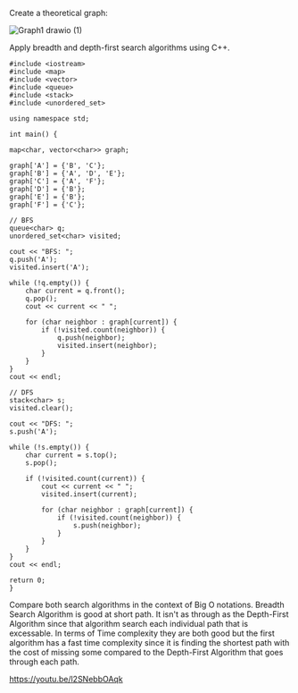 Create a theoretical graph:


![Graph1 drawio (1)](https://github.com/user-attachments/assets/3c5bc7e7-26e4-4f72-89fe-a8fb1f5f7b29)

Apply breadth and depth-first search algorithms using C++.


    #include <iostream>
    #include <map>
    #include <vector>
    #include <queue>
    #include <stack>
    #include <unordered_set>

    using namespace std;

    int main() {

    map<char, vector<char>> graph;    

    graph['A'] = {'B', 'C'};
    graph['B'] = {'A', 'D', 'E'};
    graph['C'] = {'A', 'F'};
    graph['D'] = {'B'};
    graph['E'] = {'B'};
    graph['F'] = {'C'};
    
    // BFS
    queue<char> q;
    unordered_set<char> visited;

    cout << "BFS: ";
    q.push('A');
    visited.insert('A');

    while (!q.empty()) {
        char current = q.front();
        q.pop();
        cout << current << " ";

        for (char neighbor : graph[current]) {
            if (!visited.count(neighbor)) {
                q.push(neighbor);
                visited.insert(neighbor);
            }
        }
    }
    cout << endl;

    // DFS
    stack<char> s;
    visited.clear();

    cout << "DFS: ";
    s.push('A');

    while (!s.empty()) {
        char current = s.top();
        s.pop();

        if (!visited.count(current)) {
            cout << current << " ";
            visited.insert(current);

            for (char neighbor : graph[current]) {
                if (!visited.count(neighbor)) {
                    s.push(neighbor);
                }
            }
        }
    }
    cout << endl;

    return 0;
    }
Compare both search algorithms in the context of Big O notations.
Breadth Search Algorithm is good at short path. It isn't as through as the Depth-First Algorithm since that algorithm search each individual path that is excessable. In terms of Time complexity they are both good but the first algorithm has a fast time complexity since it is finding the shortest path with the cost of missing some compared to the Depth-First Algorithm that goes through each path.

https://youtu.be/l2SNebbOAqk
